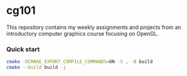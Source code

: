 # cg101

This repository contains my weekly assignments and projects from an introductory
computer graphics course focusing on OpenGL.

### Quick start

```bash
cmake -DCMAKE_EXPORT_COMPILE_COMMANDS=ON -S . -B build
cmake --build build -j
```
